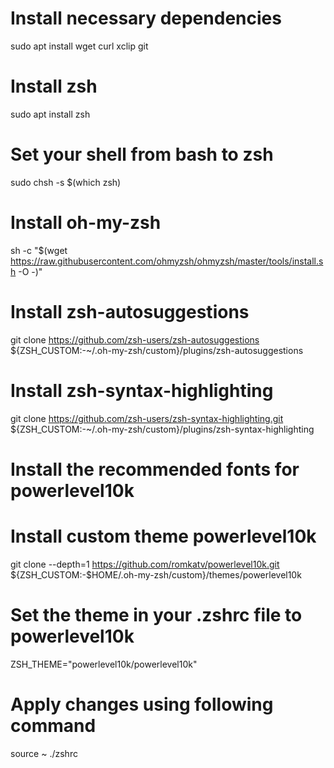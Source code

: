 # Install necessary dependencies
sudo apt install wget curl xclip git

# Install zsh
sudo apt install zsh

# Set your shell from bash to zsh
sudo chsh -s $(which zsh)

# Install oh-my-zsh
sh -c "$(wget https://raw.githubusercontent.com/ohmyzsh/ohmyzsh/master/tools/install.sh -O -)"

# Install zsh-autosuggestions
git clone https://github.com/zsh-users/zsh-autosuggestions ${ZSH_CUSTOM:-~/.oh-my-zsh/custom}/plugins/zsh-autosuggestions

# Install zsh-syntax-highlighting
git clone https://github.com/zsh-users/zsh-syntax-highlighting.git ${ZSH_CUSTOM:-~/.oh-my-zsh/custom}/plugins/zsh-syntax-highlighting

# Install the recommended fonts for powerlevel10k

# Install custom theme powerlevel10k
git clone --depth=1 https://github.com/romkatv/powerlevel10k.git ${ZSH_CUSTOM:-$HOME/.oh-my-zsh/custom}/themes/powerlevel10k

# Set the theme in your .zshrc file to powerlevel10k
ZSH_THEME="powerlevel10k/powerlevel10k"

# Apply changes using following command
source ~ ./zshrc


